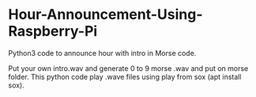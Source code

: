 # Hour-Announcement-Using-Raspberry-Pi
Python3 code to announce hour with intro in Morse code.

Put your own intro.wav and generate 0 to 9 morse .wav and put on morse folder.
This python code play .wave files using play from sox (apt install sox).

